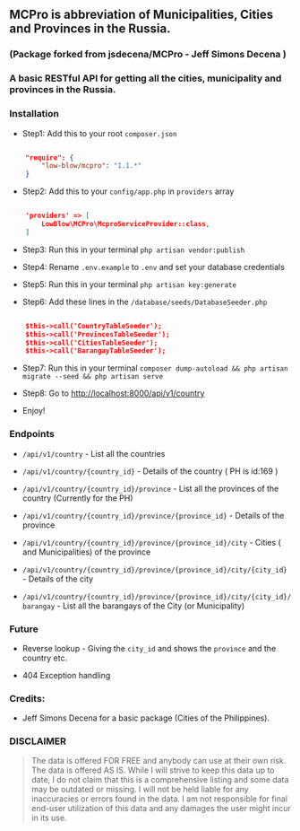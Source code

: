 [//]: # ([![Total Downloads]&#40;https://poser.pugx.org/jsdecena/mcpro/downloads&#41;]&#40;https://packagist.org/packages/jsdecena/mcpro&#41;)

[//]: # ([![Latest Stable Version]&#40;https://poser.pugx.org/jsdecena/mcpro/v/stable&#41;]&#40;https://packagist.org/packages/jsdecena/mcpro&#41;)

[//]: # ([![License]&#40;https://poser.pugx.org/jsdecena/mcpro/license&#41;]&#40;https://packagist.org/packages/jsdecena/mcpro&#41;)

[//]: # ([![Monthly Downloads]&#40;https://poser.pugx.org/jsdecena/mcpro/d/monthly&#41;]&#40;https://packagist.org/packages/jsdecena/mcpro&#41;)

## MCPro is abbreviation of Municipalities, Cities and Provinces in the Russia. 

### (Package forked from jsdecena/MCPro - Jeff Simons Decena )

### A basic RESTful API for getting all the cities, municipality and provinces in the Russia.

### Installation

- Step1: Add this to your root `composer.json`

```json

	"require": {
	    "low-blow/mcpro": "1.1.*"
	}

```

- Step2: Add this to your `config/app.php` in `providers` array

```json

	'providers' => [
	    LowBlow\MCPro\McproServiceProvider::class,
	]

```

- Step3: Run this in your terminal `php artisan vendor:publish`

- Step4: Rename `.env.example` to `.env` and set your database credentials

- Step5: Run this in your terminal `php artisan key:generate`

- Step6: Add these lines in the `/database/seeds/DatabaseSeeder.php`

```json

    $this->call('CountryTableSeeder');
    $this->call('ProvincesTableSeeder');
    $this->call('CitiesTableSeeder');
    $this->call('BarangayTableSeeder');

```

- Step7: Run this in your terminal `composer dump-autoload && php artisan migrate --seed && php artisan serve`

- Step8: Go to [http://localhost:8000/api/v1/country](http://localhost:8000/api/v1/country)

- Enjoy!

### Endpoints

- `/api/v1/country` - List all the countries

- `/api/v1/country/{country_id}` - Details of the country ( PH is id:169 )

- `/api/v1/country/{country_id}/province` - List all the provinces of the country (Currently for the PH)

- `/api/v1/country/{country_id}/province/{province_id}` - Details of the province

- `/api/v1/country/{country_id}/province/{province_id}/city` - Cities ( and Municipalities) of the province

- `/api/v1/country/{country_id}/province/{province_id}/city/{city_id}` - Details of the city

- `/api/v1/country/{country_id}/province/{province_id}/city/{city_id}/barangay` - List all the barangays of the City (or Municipality)

### Future

- Reverse lookup - Giving the `city_id` and shows the `province` and the country etc.

- 404 Exception handling

### Credits:

- Jeff Simons Decena for a basic package (Cities of the Philippines).

### DISCLAIMER

> The data is offered FOR FREE and anybody can use at their own risk. 
> The data is offered AS IS. While I will strive to keep this data up to date, I do not claim that this is a comprehensive listing and some data may be outdated or missing. 
> I will not be held liable for any inaccuracies or errors found in the data. I am not responsible for final end-user utilization of this data and any damages the user might incur in its use.

